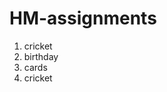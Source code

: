 # HM-assignments

<ol>
  <li>cricket</li>
  <li>birthday</li>
  <li>cards</li>
  <li>cricket</li>
</ol>

